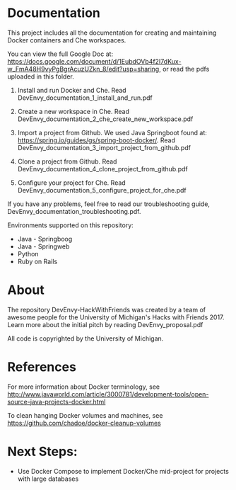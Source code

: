 # Documentation
This project includes all the documentation for creating and maintaining Docker containers and Che workspaces.

You can view the full Google Doc at: https://docs.google.com/document/d/1EubdOVb4f2I7dKux-w_FmA48H9vyPgBgrAcuzUZkn_8/edit?usp=sharing, or read the pdfs uploaded in this folder.

1) Install and run Docker and Che. Read DevEnvy_documentation_1_install_and_run.pdf

2) Create a new workspace in Che. Read DevEnvy_documentation_2_che_create_new_workspace.pdf

3) Import a project from Github. We used Java Springboot found at: https://spring.io/guides/gs/spring-boot-docker/. Read DevEnvy_documentation_3_import_project_from_github.pdf

4) Clone a project from Github. Read DevEnvy_documentation_4_clone_project_from_github.pdf

5) Configure your project for Che. Read DevEnvy_documentation_5_configure_project_for_che.pdf

If you have any problems, feel free to read our troubleshooting guide, DevEnvy_documentation_troubleshooting.pdf.

Environments supported on this repository:
* Java - Springboog
* Java - Springweb
* Python
* Ruby on Rails

# About
The repository DevEnvy-HackWithFriends was created by a team of awesome people for the University of Michigan's Hacks with Friends 2017. Learn more about the initial pitch by reading DevEnvy_proposal.pdf 

All code is copyrighted by the University of Michigan.


# References
For more information about Docker terminology, see http://www.javaworld.com/article/3000781/development-tools/open-source-java-projects-docker.html

To clean hanging Docker volumes and machines, see https://github.com/chadoe/docker-cleanup-volumes


# Next Steps:
* Use Docker Compose to implement Docker/Che mid-project for projects with large databases
